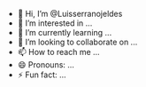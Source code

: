- 👋 Hi, I’m @Luisserranojeldes
- 👀 I’m interested in ...
- 🌱 I’m currently learning ...
- 💞️ I’m looking to collaborate on ...
- 📫 How to reach me ...
- 😄 Pronouns: ...
- ⚡ Fun fact: ...

<!---
Luisserranojeldes/Luisserranojeldes is a ✨ special ✨ repository because its `README.md` (this file) appears on your GitHub profile.
You can click the Preview link to take a look at your changes.
--->

